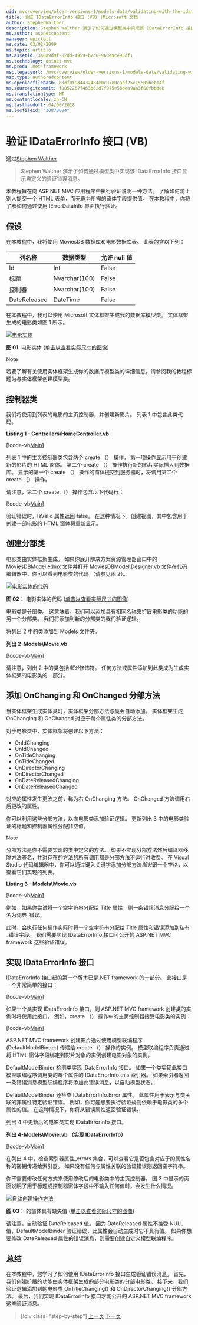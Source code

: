 ```yaml
---
uid: mvc/overview/older-versions-1/models-data/validating-with-the-idataerrorinfo-interface-vb
title: 验证 IDataErrorInfo 接口 (VB) |Microsoft 文档
author: StephenWalther
description: Stephen Walther 演示了如何通过模型类中实现该 IDataErrorInfo 接口显示自定义的验证错误消息。
ms.author: aspnetcontent
manager: wpickett
ms.date: 03/02/2009
ms.topic: article
ms.assetid: 3a8a9d9f-82dd-4959-b7c6-960e9ce95df1
ms.technology: dotnet-mvc
ms.prod: .net-framework
msc.legacyurl: /mvc/overview/older-versions-1/models-data/validating-with-the-idataerrorinfo-interface-vb
msc.type: authoredcontent
ms.openlocfilehash: 60df0f934432484e0c97e0caef25c15605beb14f
ms.sourcegitcommit: f8852267f463b62d7f975e56bea9aa3f68fbbdeb
ms.translationtype: MT
ms.contentlocale: zh-CN
ms.lasthandoff: 04/06/2018
ms.locfileid: "30870084"
---
```

<a name="validating-with-the-idataerrorinfo-interface-vb"></a>验证 IDataErrorInfo 接口 (VB)
====================
通过[Stephen Walther](https://github.com/StephenWalther)

> Stephen Walther 演示了如何通过模型类中实现该 IDataErrorInfo 接口显示自定义的验证错误消息。


本教程旨在向 ASP.NET MVC 应用程序中执行验证说明一种方法。 了解如何防止别人提交一个 HTML 表单，而无需为所需的窗体字段提供值。 在本教程中，你将了解如何通过使用 IErrorDataInfo 界面执行验证。

## <a name="assumptions"></a>假设

在本教程中，我将使用 MoviesDB 数据库和电影数据库表。 此表包含以下列：

<a id="0.6_table01"></a>


| **列名称** | **数据类型** | **允许 null 值** |
| --- | --- | --- |
| Id | Int | False |
| 标题 | Nvarchar(100) | False |
| 控制器 | Nvarchar(100) | False |
| DateReleased | DateTime | False |


在本教程中，我可以使用 Microsoft 实体框架生成我的数据库模型类。 实体框架生成的电影类如图 1 所示。


[![电影实体](validating-with-the-idataerrorinfo-interface-vb/_static/image1.jpg)](validating-with-the-idataerrorinfo-interface-vb/_static/image1.png)

**图 01**: 电影实体 ([单击以查看实际尺寸的图像](validating-with-the-idataerrorinfo-interface-vb/_static/image2.png))


> [!NOTE] 
> 
> 若要了解有关使用实体框架生成你的数据库模型类的详细信息，请参阅我的教程标题为与实体框架创建模型类。


## <a name="the-controller-class"></a>控制器类

我们将使用到列表的电影的主页控制器，并创建新影片。 列表 1 中包含此类代码。

**Listing 1 - Controllers\HomeController.vb**

[!code-vb[Main](validating-with-the-idataerrorinfo-interface-vb/samples/sample1.vb)]

列表 1 中的主页控制器类包含两个 create （） 操作。 第一项操作显示用于创建新的影片的 HTML 窗体。 第二个 create （） 操作执行新的影片实际插入到数据库。 显示的第一个 create （） 操作的窗体提交到服务器时，将调用第二个 create （） 操作。

请注意，第二个 create （） 操作包含以下代码行：

[!code-vb[Main](validating-with-the-idataerrorinfo-interface-vb/samples/sample2.vb)]

验证错误时，IsValid 属性返回 false。 在这种情况下，创建视图，其中包含用于创建一部电影的 HTML 窗体将重新显示。

## <a name="creating-a-partial-class"></a>创建分部类

电影类由实体框架生成。 如果你展开解决方案资源管理器窗口中的 MoviesDBModel.edmx 文件并打开 MoviesDBModel.Designer.vb 文件在代码编辑器中，你可以看到电影类的代码 （请参见图 2）。


[![电影实体的代码](validating-with-the-idataerrorinfo-interface-vb/_static/image2.jpg)](validating-with-the-idataerrorinfo-interface-vb/_static/image3.png)

**图 02**： 电影实体的代码 ([单击以查看实际尺寸的图像](validating-with-the-idataerrorinfo-interface-vb/_static/image4.png))


电影类是分部类。 这意味着，我们可以添加具有相同名称来扩展电影类的功能的另一个分部类。 我们将添加到新的分部类的我们验证逻辑。

将列出 2 中的类添加到 Models 文件夹。

**列出 2-Models\Movie.vb**

[!code-vb[Main](validating-with-the-idataerrorinfo-interface-vb/samples/sample3.vb)]

请注意，列出 2 中的类包括*部分*修饰符。 任何方法或属性添加到此类成为生成实体框架的电影类的一部分。

## <a name="adding-onchanging-and-onchanged-partial-methods"></a>添加 OnChanging 和 OnChanged 分部方法

当实体框架生成实体类时，实体框架分部方法与类会自动添加。 实体框架生成 OnChanging 和 OnChanged 对应于每个属性类的分部方法。

对于电影类中，实体框架将创建以下方法：

- OnIdChanging
- OnIdChanged
- OnTitleChanging
- OnTitleChanged
- OnDirectorChanging
- OnDirectorChanged
- OnDateReleasedChanging
- OnDateReleasedChanged

对应的属性发生更改之前，称为右 OnChanging 方法。 OnChanged 方法调用右后更改的属性。

你可以利用这些分部方法，以向电影类添加验证逻辑。 更新列出 3 中的电影类验证的标题和控制器属性分配非空值。

> [!NOTE] 
> 
> 分部方法是你不需要实现的类中定义的方法。 如果不实现分部方法然后编译器移除方法签名，并对存在的方法的所有调用都是分部方法不运行时收费。 在 Visual Studio 代码编辑器中，你可以通过键入关键字添加分部方法*部分*跟一个空格，以查看它们实现的列表。


**Listing 3 - Models\Movie.vb**

[!code-vb[Main](validating-with-the-idataerrorinfo-interface-vb/samples/sample4.vb)]

例如，如果你尝试将一个空字符串分配给 Title 属性，则一条错误消息分配给一个名为词典\_错误。

此时，会执行任何操作实际时将一个空字符串分配给 Title 属性和错误添加到私有\_错误字段。 我们需要实现 IDataErrorInfo 接口可公开的 ASP.NET MVC framework 这些验证错误。

## <a name="implementing-the-idataerrorinfo-interface"></a>实现 IDataErrorInfo 接口

IDataErrorInfo 接口起的第一个版本已是.NET framework 的一部分。 此接口是一个非常简单的接口：

[!code-vb[Main](validating-with-the-idataerrorinfo-interface-vb/samples/sample5.vb)]

如果一个类实现 IDataErrorInfo 接口，则 ASP.NET MVC framework 创建类的实例时将使用此接口。 例如，create （） 操作中的主页控制器接受电影类的实例：

[!code-vb[Main](validating-with-the-idataerrorinfo-interface-vb/samples/sample6.vb)]

ASP.NET MVC framework 创建影片通过使用模型联编程序 (DefaultModelBinder) 传递给 create （） 操作的实例。 模型联编程序负责通过将 HTML 窗体字段绑定到影片对象的实例创建电影对象的实例。

DefaultModelBinder 检测类实现 IDataErrorInfo 接口。 如果一个类实现此接口模型联编程序调用类的每个属性的 IDataErrorInfo.this 索引器。 如果索引器返回一条错误消息模型联编程序将添加此错误消息，以自动模型状态。

DefaultModelBinder 还检查 IDataErrorInfo.Error 属性。 此属性用于表示与类关联的非属性特定验证错误。 例如，你可能想要执行验证规则依赖于电影类的多个属性的值。 在这种情况下，你将从错误属性返回验证错误。

列出 4 中更新后的电影类实现 IDataErrorInfo 接口。

**列出 4-Models\Movie.vb （实现 IDataErrorInfo）**

[!code-vb[Main](validating-with-the-idataerrorinfo-interface-vb/samples/sample7.vb)]

在列出 4 中，检查索引器属性\_errors 集合，可以查看它是否包含对应于的属性名称的密钥传递给索引器。 如果没有任何与属性关联的验证错误则返回空字符串。

你不需要修改任何方式来使用修改后的电影类中的主页控制器。 图 3 中显示的页面说明了用于标题或控制器窗体字段中不输入任何值时，会发生什么情况。


[![自动创建操作方法](validating-with-the-idataerrorinfo-interface-vb/_static/image3.jpg)](validating-with-the-idataerrorinfo-interface-vb/_static/image5.png)

**图 03**： 的窗体具有缺失值 ([单击以查看实际尺寸的图像](validating-with-the-idataerrorinfo-interface-vb/_static/image6.png))


请注意，自动验证 DateReleased 值。 因为 DateReleased 属性不接受 NULL 值，DefaultModelBinder 验证错误，此属性会自动生成时它不具有值。 如果你想要修改 DateReleased 属性的错误消息，则需要创建自定义模型联编程序。

## <a name="summary"></a>总结

在本教程中，您学习了如何使用 IDataErrorInfo 接口生成验证错误消息。 首先，我们创建扩展的功能由实体框架生成的部分电影类的分部电影类。 接下来，我们验证逻辑添加到的电影类 OnTitleChanging() 和 OnDirectorChanging() 分部方法。 最后，我们实现 IDataErrorInfo 接口才能公开的 ASP.NET MVC framework 这些验证消息。

> [!div class="step-by-step"]
> [上一页](performing-simple-validation-vb.md)
> [下一页](validating-with-a-service-layer-vb.md)
